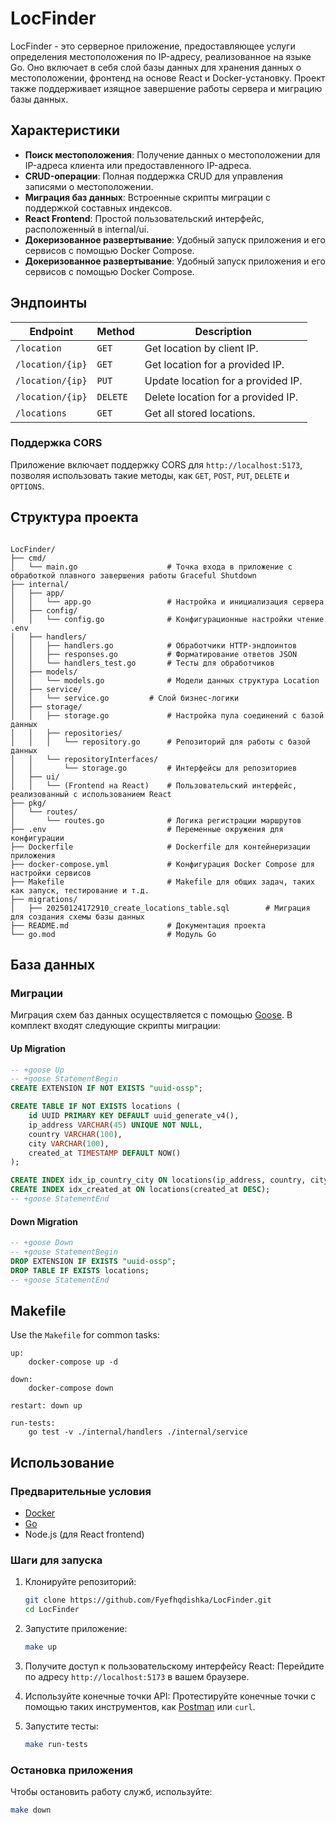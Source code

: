 # LocFinder

LocFinder - это серверное приложение, предоставляющее услуги определения местоположения по IP-адресу, реализованное на языке Go. Оно включает в себя слой базы данных для хранения данных о местоположении, фронтенд на основе React и Docker-установку. Проект также поддерживает изящное завершение работы сервера и миграцию базы данных.

## Характеристики
-  **Поиск местоположения**: Получение данных о местоположении для IP-адреса клиента или предоставленного IP-адреса.
- **CRUD-операции**: Полная поддержка CRUD для управления записями о местоположении.
- **Миграция баз данных**: Встроенные скрипты миграции с поддержкой составных индексов.
- **React Frontend**: Простой пользовательский интерфейс, расположенный в internal/ui.
- **Докеризованное развертывание**: Удобный запуск приложения и его сервисов с помощью Docker Compose.
- **Докеризованное развертывание**: Удобный запуск приложения и его сервисов с помощью Docker Compose.

## Эндпоинты
| Endpoint                     | Method   | Description                        |
|------------------------------|----------|------------------------------------|
| `/location`                  | `GET`    | Get location by client IP.         |
| `/location/{ip}`             | `GET`    | Get location for a provided IP.    |
| `/location/{ip}`             | `PUT`    | Update location for a provided IP. |
| `/location/{ip}`             | `DELETE` | Delete location for a provided IP. |
| `/locations`                 | `GET`    | Get all stored locations.          |

### Поддержка CORS
Приложение включает поддержку CORS для `http://localhost:5173`, позволяя использовать такие методы, как `GET`, `POST`, `PUT`, `DELETE` и `OPTIONS`.

## Структура проекта

```

LocFinder/
├── cmd/
│   └── main.go                    # Точка входа в приложение с обработкой плавного завершения работы Graceful Shutdown
├── internal/
│   ├── app/
│   │   └── app.go                 # Настройка и инициализация сервера
│   ├── config/
│   │   └── config.go              # Конфигурационные настройки чтение .env
│   ├── handlers/
│   │   ├── handlers.go            # Обработчики HTTP-эндпоинтов
│   │   ├── responses.go           # Форматирование ответов JSON
│   │   └── handlers_test.go       # Тесты для обработчиков
│   ├── models/
│   │   └── models.go              # Модели данных структура Location
│   ├── service/
│   │   └── service.go    	   # Слой бизнес-логики 
│   ├── storage/
│   │   ├── storage.go             # Настройка пула соединений с базой данных
│   │   ├── repositories/
│   │   │   └── repository.go      # Репозиторий для работы с базой данных
│   │   └── repositoryInterfaces/
│   │       └── storage.go         # Интерфейсы для репозиториев
│   ├── ui/
│   │   └── (Frontend на React)    # Пользовательский интерфейс, реализованный с использованием React
├── pkg/
│   └── routes/
│       └── routes.go              # Логика регистрации маршрутов
├── .env                           # Переменные окружения для конфигурации
├── Dockerfile                     # Dockerfile для контейнеризации приложения
├── docker-compose.yml             # Конфигурация Docker Compose для настройки сервисов
├── Makefile                       # Makefile для общих задач, таких как запуск, тестирование и т.д.
├── migrations/
│   ├── 20250124172910_create_locations_table.sql        # Миграция для создания схемы базы данных
├── README.md                      # Документация проекта
└── go.mod                         # Модуль Go
```


## База данных
### Миграции
Миграция схем баз данных осуществляется с помощью [Goose](https://github.com/pressly/goose). В комплект входят следующие скрипты миграции:

#### Up Migration
```sql
-- +goose Up
-- +goose StatementBegin
CREATE EXTENSION IF NOT EXISTS "uuid-ossp";

CREATE TABLE IF NOT EXISTS locations (
    id UUID PRIMARY KEY DEFAULT uuid_generate_v4(),
    ip_address VARCHAR(45) UNIQUE NOT NULL,
    country VARCHAR(100),
    city VARCHAR(100),
    created_at TIMESTAMP DEFAULT NOW()
);

CREATE INDEX idx_ip_country_city ON locations(ip_address, country, city);
CREATE INDEX idx_created_at ON locations(created_at DESC);
-- +goose StatementEnd
```

#### Down Migration
```sql
-- +goose Down
-- +goose StatementBegin
DROP EXTENSION IF EXISTS "uuid-ossp";
DROP TABLE IF EXISTS locations;
-- +goose StatementEnd
```

## Makefile
Use the `Makefile` for common tasks:
```make
up:
	docker-compose up -d

down:
	docker-compose down

restart: down up

run-tests:
	go test -v ./internal/handlers ./internal/service
```

## Использование

### Предварительные условия
- [Docker](https://www.docker.com/)
- [Go](https://golang.org/)
- Node.js (для React frontend)

### Шаги для запуска
1. Клонируйте репозиторий:
   ```bash
   git clone https://github.com/Fyefhqdishka/LocFinder.git
   cd LocFinder
   ```

2. Запустите приложение:
   ```bash
   make up
   ```

3. Получите доступ к пользовательскому интерфейсу React:
   Перейдите по адресу `http://localhost:5173` в вашем браузере.

4. Используйте конечные точки API:
   Протестируйте конечные точки с помощью таких инструментов, как [Postman](https://www.postman.com/) или `curl`.

5. Запустите тесты:
   ```bash
   make run-tests
   ```

### Остановка приложения
Чтобы остановить работу служб, используйте:
```bash
make down
```

